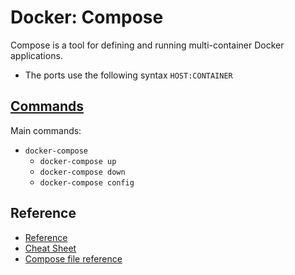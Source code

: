 # Docker: Compose

Compose is a tool for defining and running multi-container Docker applications.

- The ports use the following syntax `HOST:CONTAINER`

## [Commands](docker-commands.md#docker-compose)

Main commands:

- `docker-compose`
  - `docker-compose up`
  - `docker-compose down`
  - `docker-compose config`

## Reference

- [Reference](https://docs.docker.com/compose/)
- [Cheat Sheet](https://devhints.io/docker-compose)
- [Compose file reference](https://docs.docker.com/compose/compose-file/)
